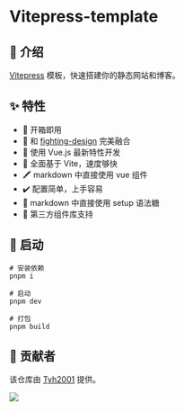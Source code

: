 # Vitepress-template

## 💬 介绍

[Vitepress](https://vitepress.vuejs.org) 模板，快速搭建你的静态网站和博客。

## ✨ 特性

- 📌 开箱即用
- 🚀 和 [fighting-design](https://github.com/FightingDesign/fighting-design) 完美融合
- 💪 使用 Vue.js 最新特性开发
- 🐆 全面基于 Vite，速度够快
- 🖍️ markdown 中直接使用 vue 组件
- ✔️ 配置简单，上手容易
- 🚩 markdown 中直接使用 setup 语法糖
- 📃 第三方组件库支持

## 👀 启动

```shell
# 安装依赖
pnpm i

# 启动
pnpm dev

# 打包
pnpm build
```

## 🙏 贡献者

该仓库由 [Tyh2001](https://github.com/Tyh2001) 提供。

![](https://tianyuhao.cn/images/auto/weixin.png)
